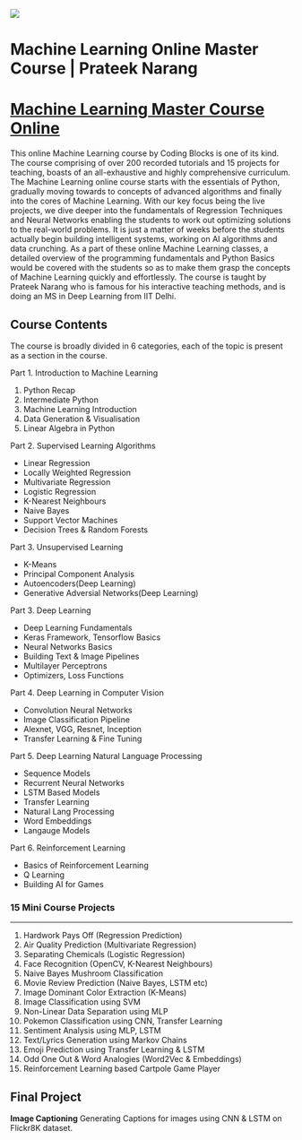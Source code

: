 ![](https://minio.codingblocks.com/amoeba/a4316dd5-972c-4a02-b0be-dc3b54d6739c.svg)
# Machine Learning Online Master Course | Prateek Narang


# [Machine Learning Master Course Online](https://online.codingblocks.com/courses/machine-learning-course-online)
This online Machine Learning course by Coding Blocks is one of its kind. The course comprising of over 200 recorded tutorials and 15 projects for teaching, boasts of an all-exhaustive and highly comprehensive curriculum. The Machine Learning online course starts with the essentials of Python, gradually moving towards to concepts of advanced algorithms and finally into the cores of Machine Learning. With our key focus being the live projects, we dive deeper into the fundamentals of Regression Techniques and Neural Networks enabling the students to work out optimizing solutions to the real-world problems. It is just a matter of weeks before the students actually begin building intelligent systems, working on AI algorithms and data crunching. As a part of these online Machine Learning classes, a detailed overview of the programming fundamentals and Python Basics would be covered with the students so as to make them grasp the concepts of Machine Learning quickly and effortlessly. The course is taught by Prateek Narang who is famous for his interactive teaching methods, and is doing an MS in Deep Learning from IIT Delhi.
 
**Course Contents**
-------------------------
The course is broadly divided in 6 categories, each of the topic is present as a section in the course.

Part 1. Introduction to Machine Learning
1. Python Recap
2. Intermediate Python
3. Machine Learning Introduction
4. Data Generation & Visualisation
5. Linear Algebra in Python

Part 2. Supervised Learning Algorithms
- Linear Regression
- Locally Weighted Regression
- Multivariate Regression
- Logistic Regression
- K-Nearest Neighbours
- Naive Bayes
- Support Vector Machines
- Decision Trees & Random Forests

Part 3. Unsupervised Learning
- K-Means
- Principal Component Analysis
- Autoencoders(Deep Learning)
- Generative Adversial Networks(Deep Learning)

Part 3. Deep Learning
- Deep Learning Fundamentals
- Keras Framework, Tensorflow Basics
- Neural Networks Basics
- Building Text & Image Pipelines
- Multilayer Perceptrons
- Optimizers, Loss Functions

Part 4. Deep Learning in Computer Vision
- Convolution Neural Networks
- Image Classification Pipeline
- Alexnet, VGG, Resnet, Inception
- Transfer Learning & Fine Tuning

Part 5. Deep Learning Natural Language Processing
- Sequence Models
- Recurrent Neural Networks
- LSTM Based Models
- Transfer Learning
- Natural Lang Processing
- Word Embeddings
- Langauge Models

Part 6. Reinforcement Learning
- Basics of Reinforcement Learning
- Q Learning
- Building AI for Games


### 15 Mini Course Projects
---------------------------
1. Hardwork Pays Off (Regression Prediction)
2. Air Quality Prediction (Multivariate Regression)
3. Separating Chemicals (Logistic Regression)
4. Face Recognition (OpenCV, K-Nearest Neighbours)
5. Naive Bayes Mushroom Classification
6. Movie Review Prediction (Naive Bayes, LSTM etc)
7. Image Dominant Color Extraction (K-Means)
8. Image Classification using SVM
9. Non-Linear Data Separation using MLP
10. Pokemon Classification using CNN, Transfer Learning
11. Sentiment Analysis using MLP, LSTM
12. Text/Lyrics Generation using Markov Chains
13. Emoji Prediction using Transfer Learning & LSTM
14. Odd One Out & Word Analogies (Word2Vec & Embeddings)
15. Reinforcement Learning based Cartpole Game Player

Final Project
----------------
**Image Captioning**
Generating Captions for images using CNN & LSTM on Flickr8K dataset.


